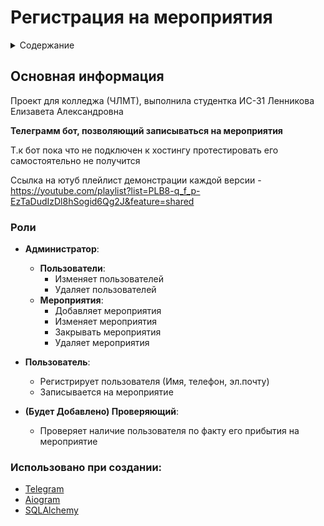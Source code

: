<H1 id="up" align="center"><H1>Регистрация на мероприятия </H1>

<details>
  <summary>Содержание</summary>
  <ol >
    <li >
      <a href="#info">О Проекте</a>
        <ul>
            <li><a href="#roles">Роли</a></li>
        </ul>
    </li>
    <li >
      <a href="#build_with">Использовалось при создании</a>
    </li>
  </ol>
</details>

<H2 id="info"> Основная информация</H2>
Проект для колледжа (ЧЛМТ), выполнила студентка ИС-31 Ленникова Елизавета Александровна

**Телеграмм бот, позволяющий записываться на мероприятия**

Т.к бот пока что не подключен к хостингу протестировать его самостоятельно не получится

Ссылка на ютуб плейлист демонстрации каждой версии - https://youtube.com/playlist?list=PLB8-q_f_p-EzTaDudIzDl8hSogid6Qg2J&feature=shared


<H3 id="#roles">Роли</H3>

* **Администратор**:
  * **Пользователи**:
    * Изменяет пользователей
    * Удаляет пользователей
  * **Мероприятия**:
    * Добавляет мероприятия
    * Изменяет мероприятия
    * Закрывать мероприятия
    * Удаляет мероприятия

* **Пользователь**:
  * Регистрирует пользователя (Имя, телефон, эл.почту)
  * Записывается на мероприятие

* **(Будет Добавлено) Проверяющий**:
  * Проверяет наличие пользователя по факту его прибытия на мероприятие 


<H3 id="build_with"> Использовано при создании: </H3>

* <a href="https://web.telegram.org/">Telegram</a>
* <a href="https://aiogram.dev/">Aiogram</a>
* <a href="https://www.sqlalchemy.org/">SQLAlchemy</a>
